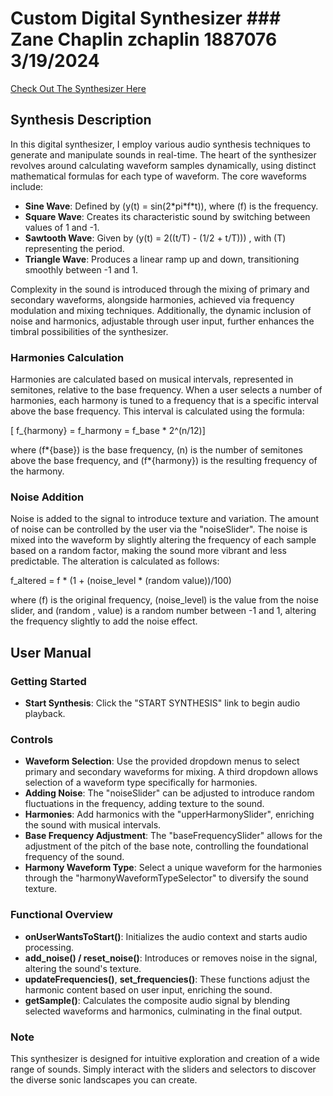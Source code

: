 <!-- @format -->

# Custom Digital Synthesizer ### Zane Chaplin zchaplin 1887076 3/19/2024

[Check Out The Synthesizer Here](https://zchaplin.github.io/MusicSynnth/)

## Synthesis Description

In this digital synthesizer, I employ various audio synthesis techniques to generate and manipulate sounds in real-time. The heart of the synthesizer revolves around calculating waveform samples dynamically, using distinct mathematical formulas for each type of waveform. The core waveforms include:

- **Sine Wave**: Defined by \(y(t) = sin(2\*pi\*f\*t)\), where \(f\) is the frequency.
- **Square Wave**: Creates its characteristic sound by switching between values of 1 and -1.
- **Sawtooth Wave**: Given by \(y(t) = 2\((t/T) - (1/2 + t/T))) , with \(T\) representing the period.
- **Triangle Wave**: Produces a linear ramp up and down, transitioning smoothly between -1 and 1.

Complexity in the sound is introduced through the mixing of primary and secondary waveforms, alongside harmonies, achieved via frequency modulation and mixing techniques. Additionally, the dynamic inclusion of noise and harmonics, adjustable through user input, further enhances the timbral possibilities of the synthesizer.

### Harmonies Calculation

Harmonies are calculated based on musical intervals, represented in semitones, relative to the base frequency. When a user selects a number of harmonies, each harmony is tuned to a frequency that is a specific interval above the base frequency. This interval is calculated using the formula:

\[ f\_{harmony} = f_harmony = f_base \* 2^(n/12)]

where \(f*{base}\) is the base frequency, \(n\) is the number of semitones above the base frequency, and \(f*{harmony}\) is the resulting frequency of the harmony.

### Noise Addition

Noise is added to the signal to introduce texture and variation. The amount of noise can be controlled by the user via the "noiseSlider". The noise is mixed into the waveform by slightly altering the frequency of each sample based on a random factor, making the sound more vibrant and less predictable. The alteration is calculated as follows:

f_altered = f \* (1 + (noise_level \* (random value))/100)

where \(f\) is the original frequency, \(noise_level\) is the value from the noise slider, and \(random \, value\) is a random number between -1 and 1, altering the frequency slightly to add the noise effect.

## User Manual

### Getting Started

- **Start Synthesis**: Click the "START SYNTHESIS" link to begin audio playback.

### Controls

- **Waveform Selection**: Use the provided dropdown menus to select primary and secondary waveforms for mixing. A third dropdown allows selection of a waveform type specifically for harmonies.
- **Adding Noise**: The "noiseSlider" can be adjusted to introduce random fluctuations in the frequency, adding texture to the sound.
- **Harmonies**: Add harmonics with the "upperHarmonySlider", enriching the sound with musical intervals.
- **Base Frequency Adjustment**: The "baseFrequencySlider" allows for the adjustment of the pitch of the base note, controlling the foundational frequency of the sound.
- **Harmony Waveform Type**: Select a unique waveform for the harmonies through the "harmonyWaveformTypeSelector" to diversify the sound texture.

### Functional Overview

- **onUserWantsToStart()**: Initializes the audio context and starts audio processing.
- **add_noise() / reset_noise()**: Introduces or removes noise in the signal, altering the sound's texture.
- **updateFrequencies()**, **set_frequencies()**: These functions adjust the harmonic content based on user input, enriching the sound.
- **getSample()**: Calculates the composite audio signal by blending selected waveforms and harmonics, culminating in the final output.

### Note

This synthesizer is designed for intuitive exploration and creation of a wide range of sounds. Simply interact with the sliders and selectors to discover the diverse sonic landscapes you can create.
